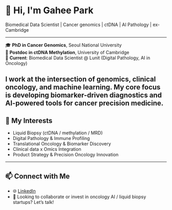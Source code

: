 # 👋 Hi, I'm Gahee Park 
Biomedical Data Scientist | Cancer genomics | ctDNA | AI Pathology | ex-Cambridge 

---
🎓 **PhD in Cancer Genomics**, Seoul National University  
🔬 **Postdoc in ctDNA Methylation**, University of Cambridge  
🏥 **Current**: Biomedical Data Scientist @ Lunit (Digital Pathology, AI in Oncology)  

I work at the intersection of genomics, clinical oncology, and machine learning. My core focus is developing **biomarker-driven diagnostics** and **AI-powered tools** for cancer precision medicine.
---
## 🧬 My Interests
- Liquid Biopsy (ctDNA / methylation / MRD)
- Digital Pathology & Immune Profiling
- Translational Oncology & Biomarker Discovery
- Clinical data x Omics Integration
- Product Strategy & Precision Oncology Innovation
---
## 📫 Connect with Me
- 🌐 [LinkedIn](https://www.linkedin.com/in/gahee-park-64b23b56/)
- 💼 Looking to collaborate or invest in oncology AI / liquid biopsy startups? Let’s talk!
<!---
lunit-loki/lunit-loki is a ✨ special ✨ repository because its `README.md` (this file) appears on your GitHub profile.
You can click the Preview link to take a look at your changes.
--->
